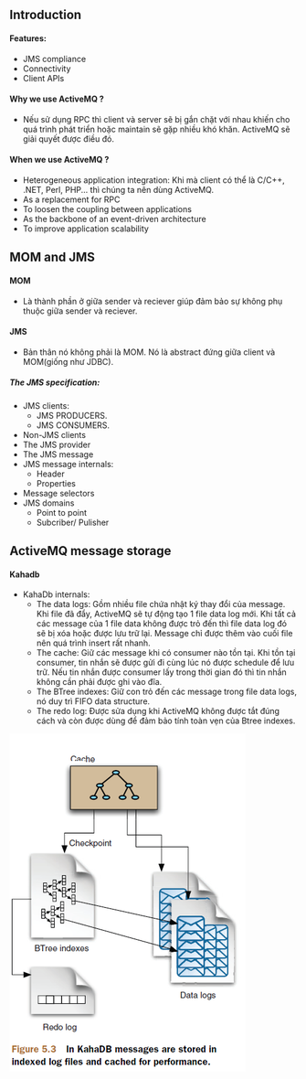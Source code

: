 ## Introduction
#### Features:
- JMS compliance
- Connectivity
- Client APIs
#### Why we use ActiveMQ ?
- Nếu sử dụng RPC thì client và server sẽ bị gắn chặt với nhau khiến cho quá trình phát triển hoặc maintain sẽ gặp nhiều khó khăn. ActiveMQ sẽ giải quyết được điều đó.
#### When we use ActiveMQ ?
- Heterogeneous application integration: Khi mà client có thể là C/C++, .NET, Perl, PHP... thì chúng ta nên dùng ActiveMQ.
- As a replacement for RPC
- To loosen the coupling between applications
- As the backbone of an event-driven architecture
- To improve application scalability
## MOM and JMS
#### MOM
- Là thành phần ở giữa sender và reciever giúp đảm bảo sự không phụ thuộc giữa sender và reciever.
#### JMS
- Bản thân nó không phải là MOM. Nó là abstract đứng giữa client và MOM(giống như JDBC).
##### The JMS specification:
  - JMS clients: 
    + JMS PRODUCERS.
    + JMS CONSUMERS.
  - Non-JMS clients
  - The JMS provider
  - The JMS message
  - JMS message internals:
    + Header
    + Properties
  - Message selectors
  - JMS domains
    + Point to point
    + Subcriber/ Pulisher
## ActiveMQ message storage
#### Kahadb
  - KahaDb internals:
    + The data logs: Gồm nhiều file chứa nhật ký thay đổi của message. Khi file đã đẩy, ActiveMQ sẽ tự động tạo 1 file data log mới. Khi tất cả các message của 1 file data không được trỏ đến thì file data log đó sẽ bị xóa hoặc được lưu trữ lại. Message chỉ được thêm vào cuối file nên quá trình insert rất nhanh.
    + The cache: Giữ các message khi có consumer nào tồn tại. Khi tồn tại consumer, tin nhắn sẽ được gửi đi cùng lúc nó được schedule để lưu trữ. Nếu tin nhắn được consumer lấy trong thời gian đó thì tin nhắn không cần phải được ghi vào đĩa.
    + The BTree indexes: Giữ con trỏ đến các message trong file data logs, nó duy trì FIFO data structure.
    + The redo log: Được sửa dụng khi ActiveMQ không được tắt đúng cách và còn được dùng để đảm bảo tính toàn vẹn của Btree indexes.
    
  ![](https://github.com/dungtechno92/ActiveMQ/blob/master/5.3.PNG)
